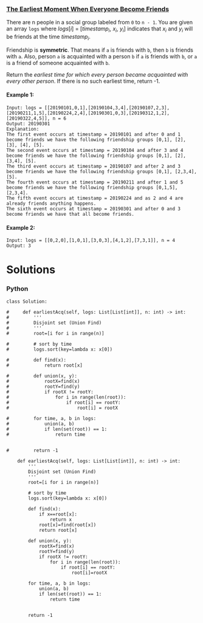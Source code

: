 ### [The Earliest Moment When Everyone Become Friends](https://leetcode.com/problems/the-earliest-moment-when-everyone-become-friends/) <br>

There are n people in a social group labeled from `0` to `n - 1`. You are given an array `logs` where $logs[i]$ = [$timestamp_i$, $x_i$, $y_i$] indicates that $x_i$ and $y_i$ will be friends at the time $timestamp_i$.

Friendship is **symmetric**. That means if `a` is friends with `b`, then `b` is friends with `a`. Also, person `a` is acquainted with a person `b` if `a` is friends with `b`, or `a` is a friend of someone acquainted with `b`.

Return the *earliest time for which every person became acquainted with every other person*. If there is no such earliest time, return -1.




#### Example 1:

```
Input: logs = [[20190101,0,1],[20190104,3,4],[20190107,2,3],[20190211,1,5],[20190224,2,4],[20190301,0,3],[20190312,1,2],[20190322,4,5]], n = 6
Output: 20190301
Explanation: 
The first event occurs at timestamp = 20190101 and after 0 and 1 become friends we have the following friendship groups [0,1], [2], [3], [4], [5].
The second event occurs at timestamp = 20190104 and after 3 and 4 become friends we have the following friendship groups [0,1], [2], [3,4], [5].
The third event occurs at timestamp = 20190107 and after 2 and 3 become friends we have the following friendship groups [0,1], [2,3,4], [5].
The fourth event occurs at timestamp = 20190211 and after 1 and 5 become friends we have the following friendship groups [0,1,5], [2,3,4].
The fifth event occurs at timestamp = 20190224 and as 2 and 4 are already friends anything happens.
The sixth event occurs at timestamp = 20190301 and after 0 and 3 become friends we have that all become friends.

```

#### Example 2:

```
Input: logs = [[0,2,0],[1,0,1],[3,0,3],[4,1,2],[7,3,1]], n = 4
Output: 3

```

# Solutions

### Python
```
class Solution:
    
#     def earliestAcq(self, logs: List[List[int]], n: int) -> int:
#         '''
#         Disjoint set (Union Find)
#         '''
#         root=[i for i in range(n)]
        
#         # sort by time
#         logs.sort(key=lambda x: x[0])
        
#         def find(x):
#             return root[x]
        
#         def union(x, y):
#             rootX=find(x)
#             rootY=find(y)
#             if rootX != rootY:
#                 for i in range(len(root)):
#                     if root[i] == rootY:
#                         root[i] = rootX
        
#         for time, a, b in logs:
#             union(a, b)
#             if len(set(root)) == 1:
#                 return time
        
        
#         return -1

    def earliestAcq(self, logs: List[List[int]], n: int) -> int:
        '''
        Disjoint set (Union Find)
        '''
        root=[i for i in range(n)]
        
        # sort by time
        logs.sort(key=lambda x: x[0])
        
        def find(x):
            if x==root[x]:
                return x
            root[x]=find(root[x])
            return root[x]
        
        def union(x, y):
            rootX=find(x)
            rootY=find(y)
            if rootX != rootY:
                for i in range(len(root)):
                    if root[i] == rootY:
                        root[i]=rootX
        
        for time, a, b in logs:
            union(a, b)
            if len(set(root)) == 1:
                return time
        
        
        return -1
```
